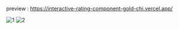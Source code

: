 preview : https://interactive-rating-component-gold-chi.vercel.app/

![1](https://github.com/night-sornram/interactive-rating-component/assets/136814474/5ebe2590-1198-4628-9d63-31ae521f6b5d)
![2](https://github.com/night-sornram/interactive-rating-component/assets/136814474/a47c46ea-a841-4699-81ec-833213807817)
